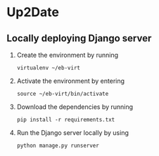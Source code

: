 # Up2Date

## Locally deploying Django server

1. Create the environment by running

    `virtualenv ~/eb-virt`

2. Activate the environment by entering

    `source ~/eb-virt/bin/activate`

3. Download the dependencies by running

    `pip install -r requirements.txt`

4. Run the Django server locally by using

    `python manage.py runserver`